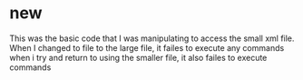 # new
This was the basic code that I was manipulating to access the small xml file.  
When I changed to file to the large file, it failes to execute any commands
when i try and return to using the smaller file, it also failes to execute commands

